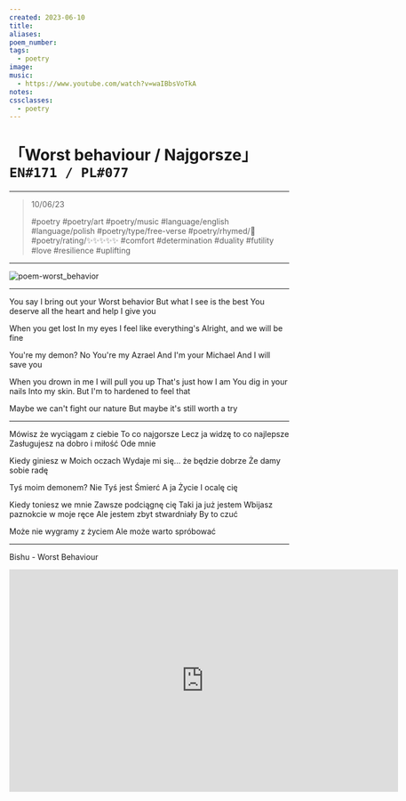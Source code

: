 ```yaml
---
created: 2023-06-10
title:
aliases:
poem_number:
tags:
  - poetry
image:
music:
  - https://www.youtube.com/watch?v=waIBbsVoTkA
notes:
cssclasses:
  - poetry
---
```

# 「Worst behaviour / Najgorsze」 `EN#171 / PL#077`

---

> 10/06/23
> 
> #poetry 
> #poetry/art 
> #poetry/music 
> #language/english #language/polish 
> #poetry/type/free-verse 
> #poetry/rhymed/🔴 
> #poetry/rating/✨✨✨✨✨ 
> #comfort #determination #duality #futility #love #resilience #uplifting 

---

![poem-worst_behavior](../!art/poem-worst_behavior.jpg)


---

You say I bring out your
Worst behavior
But what I see is the best
You deserve all the heart and help
I give you

When you get lost
In my eyes
I feel like everything's
Alright, and we will be fine

You're my demon? No
You're my Azrael
And I'm your Michael
And I will save you

When you drown in me
I will pull you up
That's just how I am
You dig in your nails
Into my skin. But
I'm to hardened to feel that

Maybe we can't fight our nature
But maybe it's still worth a try

---

Mówisz że wyciągam z ciebie
To co najgorsze
Lecz ja widzę to co najlepsze
Zasługujesz na dobro i miłość
Ode mnie

Kiedy giniesz w
Moich oczach
Wydaje mi się... że będzie dobrze
Że damy sobie radę

Tyś moim demonem? Nie
Tyś jest Śmierć
A ja Życie
I ocalę cię

Kiedy toniesz we mnie
Zawsze podciągnę cię
Taki ja już jestem
Wbijasz paznokcie w moje ręce
Ale jestem zbyt stwardniały
By to czuć

Może nie wygramy z życiem
Ale może warto spróbować

---

Bishu - Worst Behaviour

<iframe width="700" height="400" src="https://www.youtube-nocookie.com/embed/waIBbsVoTkA?si=xv-w79vOruqJoRS5" title="YouTube video player" frameborder="0" allow="accelerometer; autoplay; clipboard-write; encrypted-media; gyroscope; picture-in-picture; web-share" referrerpolicy="strict-origin-when-cross-origin" allowfullscreen></iframe>